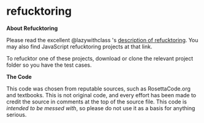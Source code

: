 # refucktoring

**About Refucktoring**

Please read the excellent @lazywithclass 's [description of refucktoring](https://github.com/lazywithclass/lazy-refucktoring). You may also find JavaScript refucktoring projects at that link.

To refucktor one of these projects, download or clone the relevant project folder so you have the test cases.

**The Code**

This code was chosen from reputable sources, such as RosettaCode.org and textbooks. This is not original code, and every effort has been made to credit the source in comments at the top of the source file.
This code is *intended to be messed with*, so please do not use it as a basis for anything serious.
